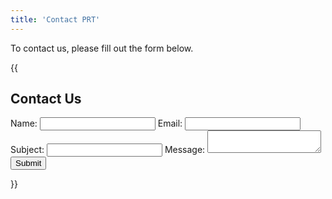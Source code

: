 ```yaml
---
title: 'Contact PRT'
---
```


To contact us, please fill out the form below.

{{
  <form id="contact-form" method="post">
  <h2>Contact Us</h2>
  <label for="name">Name:</label>
  <input type="text" id="name" name="name" required>
  <label for="email">Email:</label>
  <input type="email" id="email" name="email" required>
  <label for="subject">Subject:</label>
  <input type="text" id="subject" name="subject" required>
  <label for="message">Message:</label>
  <textarea id="message" name="message" required></textarea>
  <button type="submit">Submit</button>
</form>
}}